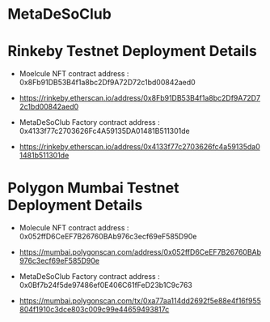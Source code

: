 # MetaDeSoClub



# Rinkeby Testnet Deployment Details 

- Moelcule NFT contract address : 0x8Fb91DB53B4f1a8bc2Df9A72D72c1bd00842aed0

- https://rinkeby.etherscan.io/address/0x8Fb91DB53B4f1a8bc2Df9A72D72c1bd00842aed0

- MetaDeSoClub Factory contract address :  0x4133f77c2703626Fc4A59135DA01481B511301de

- https://rinkeby.etherscan.io/address/0x4133f77c2703626fc4a59135da01481b511301de



# Polygon Mumbai Testnet Deployment Details

- Molecule NFT contract address : 0x052ffD6CeEF7B26760BAb976c3ecf69eF585D90e

- https://mumbai.polygonscan.com/address/0x052ffD6CeEF7B26760BAb976c3ecf69eF585D90e

- MetaDeSoClub Factory contract address : 0x0Bf7b24f5de97486ef0E406C61fFeD23b1C9c763

- https://mumbai.polygonscan.com/tx/0xa77aa114dd2692f5e88e4f16f955804f1910c3dce803c009c99e44659493817c

